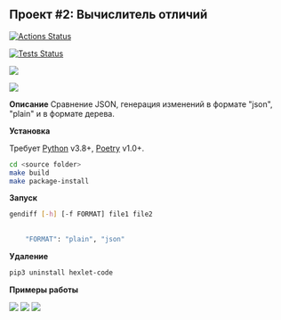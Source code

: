 ## Проект #2: Вычислитель отличий

[![Actions Status](https://github.com/mr-xeroth/python-project-lvl2/workflows/hexlet-check/badge.svg)](https://github.com/mr-xeroth/python-project-lvl2/actions)

[![Tests Status](https://github.com/mr-xeroth/python-project-lvl2/workflows/test-on-push/badge.svg)](https://github.com/mr-xeroth/python-project-lvl2/actions/workflows/test-on-push.yaml)

<a href="https://codeclimate.com/github/mr-xeroth/python-project-lvl2/maintainability"><img src="https://api.codeclimate.com/v1/badges/2d826e4dba0f5b389023/maintainability" /></a>

<a href="https://codeclimate.com/github/mr-xeroth/python-project-lvl2/test_coverage"><img src="https://api.codeclimate.com/v1/badges/2d826e4dba0f5b389023/test_coverage" /></a>

**Описание**
Сравнение JSON, генерация изменений в формате "json", "plain" и в формате дерева.

**Установка**

Требует [Python](https://www.python.org/) v3.8+, [Poetry](https://python-poetry.org/) v1.0+.

```sh
cd <source folder>
make build
make package-install
```

**Запуск**

```sh
gendiff [-h] [-f FORMAT] file1 file2
    
    
    "FORMAT": "plain", "json"
```

**Удаление**

```sh
pip3 uninstall hexlet-code
```

**Примеры работы**

<a href="https://asciinema.org/a/491809" target="_blank"><img src="https://asciinema.org/a/491809.svg" /></a>
<a href="https://asciinema.org/a/VT78LFXcm6BXwzFhLnPVH2Pz3" target="_blank"><img src="https://asciinema.org/a/VT78LFXcm6BXwzFhLnPVH2Pz3.svg" /></a>
<a href="https://asciinema.org/a/KxtWJqYz9iuKYqtHCRWm9Y6oB" target="_blank"><img src="https://asciinema.org/a/KxtWJqYz9iuKYqtHCRWm9Y6oB.svg" /></a>
